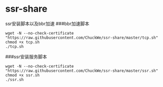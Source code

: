 # ssr-share
ssr安装脚本以及bbr加速
###bbr加速脚本
```shell
wget -N --no-check-certificate "https://raw.githubusercontent.com/ChuckWe/ssr-share/master/tcp.sh"
chmod +x tcp.sh
./tcp.sh
```
###ssr安装服务脚本
```shell
wget -N --no-check-certificate "https://raw.githubusercontent.com/ChuckWe/ssr-share/master/ssr.sh"
chmod +x ssr.sh
./ssr.sh
```
